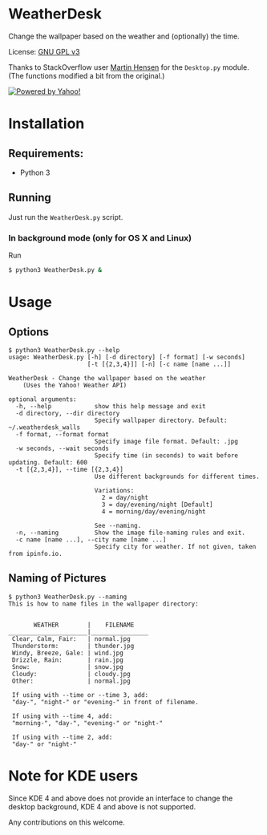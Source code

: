 # WeatherDesk

Change the wallpaper based on the weather and (optionally) the time.

License: [GNU GPL v3](https://www.gnu.org/licenses/gpl.txt)

Thanks to StackOverflow user [Martin Hensen](http://stackoverflow.com/users/2118300/martin-hansen) for the `Desktop.py` module. (The functions modified a bit from the original.)

[![Powered by Yahoo!](https://poweredby.yahoo.com/purple.png)](https://www.yahoo.com/?ilc=401)

# Installation

## Requirements:

- Python 3

## Running

Just run the `WeatherDesk.py` script.

### In background mode (only for OS X and Linux)

Run

```sh
$ python3 WeatherDesk.py &
```

# Usage

## Options

    $ python3 WeatherDesk.py --help
    usage: WeatherDesk.py [-h] [-d directory] [-f format] [-w seconds]
                          [-t [{2,3,4}]] [-n] [-c name [name ...]]

    WeatherDesk - Change the wallpaper based on the weather
        (Uses the Yahoo! Weather API)

    optional arguments:
      -h, --help            show this help message and exit
      -d directory, --dir directory
                            Specify wallpaper directory. Default: ~/.weatherdesk_walls
      -f format, --format format
                            Specify image file format. Default: .jpg
      -w seconds, --wait seconds
                            Specify time (in seconds) to wait before updating. Default: 600
      -t [{2,3,4}], --time [{2,3,4}]
                            Use different backgrounds for different times.

                            Variations:
                              2 = day/night
                              3 = day/evening/night [Default]
                              4 = morning/day/evening/night

                            See --naming.
      -n, --naming          Show the image file-naming rules and exit.
      -c name [name ...], --city name [name ...]
                            Specify city for weather. If not given, taken from ipinfo.io.


## Naming of Pictures

    $ python3 WeatherDesk.py --naming
    This is how to name files in the wallpaper directory:


           WEATHER        |    FILENAME
    ______________________|________________
     Clear, Calm, Fair:   | normal.jpg
     Thunderstorm:        | thunder.jpg
     Windy, Breeze, Gale: | wind.jpg
     Drizzle, Rain:       | rain.jpg
     Snow:                | snow.jpg
     Cloudy:              | cloudy.jpg
     Other:               | normal.jpg

     If using with --time or --time 3, add:
     "day-", "night-" or "evening-" in front of filename.

     If using with --time 4, add:
     "morning-", "day-", "evening-" or "night-"

     If using with --time 2, add:
     "day-" or "night-"

# Note for KDE users

Since KDE 4 and above does not provide an interface to change the desktop background, KDE 4 and above is not supported.

Any contributions on this welcome.
